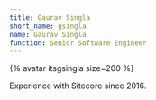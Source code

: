 ```yaml
---
title: Gaurav Singla
short_name: gsingla
name: Gaurav Singla
function: Senior Software Engineer
---
```


{% avatar itsgsingla size=200 %}

Experience with Sitecore since 2016.
